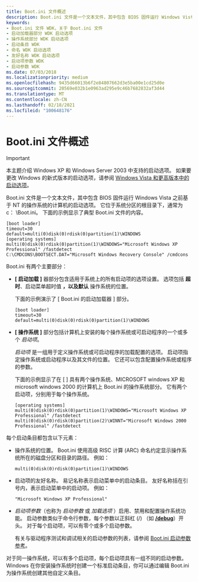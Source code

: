 ```yaml
---
title: Boot.ini 文件概述
description: Boot.ini 文件是一个文本文件，其中包含 BIOS 固件运行 Windows Vista 之前基于 NT 的操作系统的计算机的启动选项。 它位于系统分区的根目录下，通常 c:\Boot.ini。
keywords:
- Boot.ini 文件 WDK，关于 Boot.ini 文件
- 启动加载器部分 WDK 启动选项
- 操作系统部分 WDK 启动选项
- 启动条目 WDK
- 命名 WDK 启动选项
- 友好名称 WDK 启动选项
- 启动项参数 WDK
- 启动参数 WDK
ms.date: 07/03/2018
ms.localizationpriority: medium
ms.openlocfilehash: 9435d66013b6f2e84807662d3e5ba00e1cd25d0e
ms.sourcegitcommit: 20569e032b1e0963ad295e9c46b7682832af3d44
ms.translationtype: MT
ms.contentlocale: zh-CN
ms.lasthandoff: 02/18/2021
ms.locfileid: "100648176"
---
```

# <a name="overview-of-the-bootini-file"></a>Boot.ini 文件概述

> [!IMPORTANT] 
> 本主题介绍 Windows XP 和 Windows Server 2003 中支持的启动选项。 如果要更改 Windows 的新式版本的启动选项，请参阅 [Windows Vista 和更高版本中的启动选项](./boot-options-in-windows.md)。

Boot.ini 文件是一个文本文件，其中包含 BIOS 固件运行 Windows Vista 之前基于 NT 的操作系统的计算机的启动选项。 它位于系统分区的根目录下，通常为 c： \\Boot.ini。 下面的示例显示了典型 Boot.ini 文件的内容。

```
[boot loader]
timeout=30
default=multi(0)disk(0)rdisk(0)partition(1)\WINDOWS
[operating systems]
multi(0)disk(0)rdisk(0)partition(1)\WINDOWS="Microsoft Windows XP Professional" /fastdetect
C:\CMDCONS\BOOTSECT.DAT="Microsoft Windows Recovery Console" /cmdcons
```

Boot.ini 有两个主要部分：

-   **\[ 启动加载 \]** 器部分包含适用于系统上的所有启动项的选项设置。 选项包括 **超时**、启动菜单超时值 **，以及默认** 操作系统的位置。

    下面的示例演示了 \[ Boot.ini 的启动加载器 \] 部分。

    ```
    [boot loader]
    timeout=30
    default=multi(0)disk(0)rdisk(0)partition(1)\WINDOWS
    ```

-   **\[ 操作系统 \]** 部分包括计算机上安装的每个操作系统或可启动程序的一个或多个 *启动项*。

    *启动项* 是一组用于定义操作系统或可启动程序的加载配置的选项。 启动项指定操作系统或启动程序以及其文件的位置。 它还可以包含配置操作系统或程序的参数。

    下面的示例显示了在 \[ \] 具有两个操作系统、MICROSOFT windows XP 和 microsoft windows 2000 的计算机上 Boot.ini 的操作系统部分。 它有两个启动项，分别用于每个操作系统。

    ```
    [operating systems]
    multi(0)disk(0)rdisk(0)partition(1)\WINDOWS="Microsoft Windows XP Professional" /fastdetect
    multi(0)disk(0)rdisk(0)partition(2)\WINNT="Microsoft Windows 2000 Professional" /fastdetect
    ```

每个启动条目都包含以下元素：

-   操作系统的位置。 Boot.ini 使用高级 RISC 计算 (ARC) 命名约定显示操作系统所在的磁盘分区和目录的路径。 例如：
    ```
    multi(0)disk(0)rdisk(0)partition(1)\WINDOWS
    ```

-   启动项的友好名称。 易记名称表示启动菜单中的启动条目。 友好名称括在引号内，表示启动菜单中的启动项。 例如：
    ```
    "Microsoft Windows XP Professional"
    ```

-   *启动项参数*（也称为 *启动参数* 或 *加载选项* ）启用、禁用和配置操作系统功能。 启动参数类似于命令行参数，每个参数以正斜杠 (/) （如 [**/debug**](https://support.microsoft.com/help/833721/available-switch-options-for-the-windows-xp-and-the-windows-server-200)）开头。 对于每个启动项，可以有零个或多个启动参数。

    有关与驱动程序测试和调试相关的启动参数的列表，请参阅 [Boot.ini 启动参数参考](./boot-options-in-a-boot-ini-file.md)。

对于同一操作系统，可以有多个启动项，每个启动项具有一组不同的启动参数。 Windows 在你安装操作系统时创建一个标准启动条目，你可以通过编辑 Boot.ini 为操作系统创建其他自定义条目。